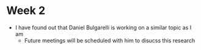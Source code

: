 # Week 2
- I have found out that Daniel Bulgarelli is working on a similar topic as I am
    - Future meetings will be scheduled with him to disucss this research
